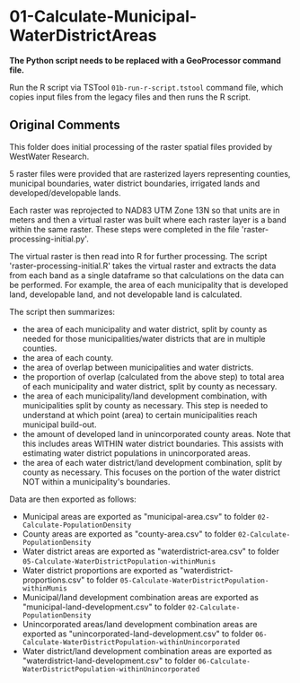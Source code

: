 # 01-Calculate-Municipal-WaterDistrictAreas #

**The Python script needs to be replaced with a GeoProcessor command file.**

Run the R script via TSTool `01b-run-r-script.tstool` command file,
which copies input files from the legacy files and then runs the R script.

## Original Comments ##

This folder does initial processing of the raster spatial files provided by WestWater Research.

5 raster files were provided that are rasterized layers representing counties, municipal boundaries, water district boundaries, irrigated lands 
and developed/developable lands.

Each raster was reprojected to NAD83 UTM Zone 13N so that units are in meters and then a virtual raster was built where each raster layer is a band 
within the same raster.  These steps were completed in the file 'raster-processing-initial.py'.

The virtual raster is then read into R for further processing.  The script 'raster-processing-initial.R' takes the virtual raster and extracts
the data from each band as a single dataframe so that calculations on the data can be performed.  For example, the area of each municipality that is 
developed land, developable land, and not developable land is calculated.

The script then summarizes:
* the area of each municipality and water district, split by county as needed for those municipalities/water districts that are in multiple counties.
* the area of each county.
* the area of overlap between municipalities and water districts.
* the proportion of overlap (calculated from the above step) to total area of each municipality and water district, split by county as necessary.
* the area of each municipality/land development combination, with municipalities split by county as necessary.  This step is needed to understand at which point (area) to certain municipalities reach municipal build-out.
* the amount of developed land in unincorporated county areas.  Note that this includes areas WITHIN water district boundaries.  This assists with estimating water district populations in unincorporated areas.
* the area of each water district/land development combination, split by county as necessary.  This focuses on the portion of the water district NOT within a municipality's boundaries.

Data are then exported as follows:  
* Municipal areas are exported as "municipal-area.csv" to folder `02-Calculate-PopulationDensity`
* County areas are exported as "county-area.csv" to folder `02-Calculate-PopulationDensity`
* Water district areas are exported as "waterdistrict-area.csv" to folder `05-Calculate-WaterDistrictPopulation-withinMunis`
* Water district proportions are exported as "waterdistrict-proportions.csv" to folder `05-Calculate-WaterDistrictPopulation-withinMunis`
* Municipal/land development combination areas are exported as "municipal-land-development.csv" to folder `02-Calculate-PopulationDensity`
* Unincorporated areas/land development combination areas are exported as "unincorporated-land-development.csv" to folder `06-Calculate-WaterDistrictPopulation-withinUnincorporated`
* Water district/land development combination areas are exported as "waterdistrict-land-development.csv" to folder `06-Calculate-WaterDistrictPopulation-withinUnincorporated`
